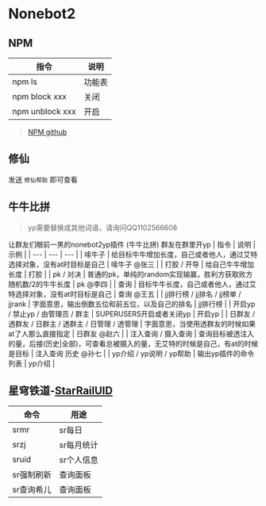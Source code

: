 # Nonebot2

## NPM
| 指令 | 说明 | 
| --- | --- |
| npm ls | 功能表 |
| npm block xxx | 关闭 |
| npm unblock xxx | 开启 |

> [NPM github](https://github.com/nonepkg/nonebot-plugin-manager)

## 修仙

发送 `修仙帮助` 即可查看

## 牛牛比拼

> yp需要替换成其他词语，请询问QQ1102566608

让群友们眼前一黑的nonebot2yp插件 (牛牛比拼) 群友在群里开yp
| 指令 | 说明 | 示例 |
| --- | --- | --- |
| 嗦牛子 | 给目标牛牛增加长度，自己或者他人，通过艾特选择对象，没有at时目标是自己 | 嗦牛子 @张三 |
| 打胶 / 开导 | 给自己牛牛增加长度 | 打胶 |
| pk / 对决 | 普通的pk，单纯的random实现输赢，胜利方获取败方随机数/2的牛牛长度 | pk @李四 |
| 查询 | 目标牛牛长度，自己或者他人，通过艾特选择对象，没有at时目标是自己 | 查询 @王五 |
| jj排行榜 / jj排名 / jj榜单 / jjrank | 字面意思，输出倒数五位和前五位，以及自己的排名 | jj排行榜 |
| 开启yp / 禁止yp / 由管理员 / 群主 | SUPERUSERS开启或者关闭yp | 开启yp |
| 日群友 / 透群友 / 日群主 / 透群主 / 日管理 / 透管理 | 字面意思，当使用透群友的时候如果at了人那么直接指定 | 日群友 @赵六 |
| 注入查询 / 摄入查询 | 查询目标被透注入的量，后接(历史|全部)，可查看总被摄入的量，无艾特的时候是自己，有at的时候是目标 | 注入查询 历史 @孙七 |
| yp介绍 / yp说明 / yp帮助 | 输出yp插件的命令列表 | yp介绍 |

## 星穹铁道-[StarRailUID](https://github.com/qwerdvd/StarRailUID)

| 命令 | 用途 |
| --- | --- |
| srmr | sr每日 |
| srzj | sr每月统计 |
| sruid | sr个人信息 |
| sr强制刷新 | 查询面板 |
| sr查询希儿 | 查询面板 |
